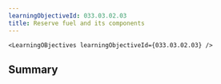 ```yaml
---
learningObjectiveId: 033.03.02.03
title: Reserve fuel and its components
---
```


```tsx eval
<LearningOBjectives learningObjectiveId={033.03.02.03} />
```

## Summary
